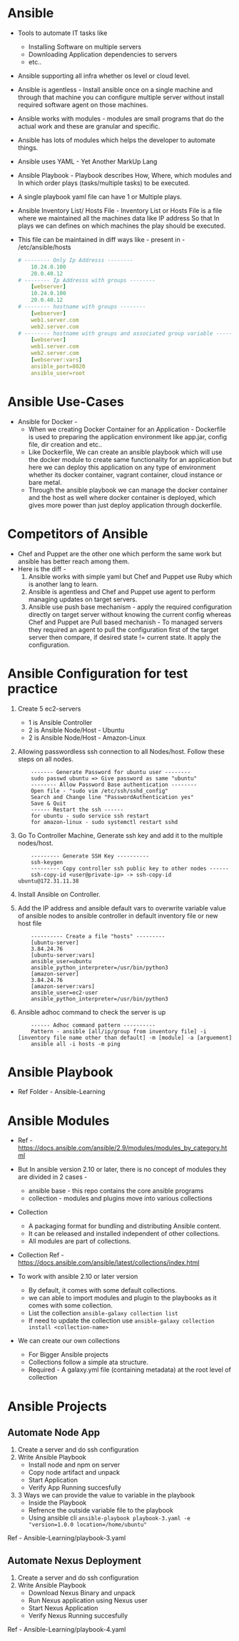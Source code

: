 Ansible 
=========
- Tools to automate IT tasks like 
    - Installing Software on multiple servers
    - Downloading Application dependencies to servers
    - etc..
- Ansible supporting all infra whether os level or cloud level.
- Ansible is agentless - Install ansible once on a single machine and through that machine you can configure multiple server without install required software agent on those machines.

- Ansible works with modules - modules are small programs that do the actual work and these are granular and specific.
- Ansible has lots of modules which helps the developer to automate things.
- Ansible uses YAML - Yet Another MarkUp Lang
- Ansible Playbook - Playbook describes How, Where, which modules and In which order plays (tasks/multiple tasks) to be executed. 
- A single playbook yaml file can have 1 or Multiple plays.

- Ansible Inventory List/ Hosts File - Inventory List or Hosts File is a file where we maintained all the machines data like IP address So that In plays we can defines on which machines the play should be executed.
- This file can be maintained in diff ways like - present in - /etc/ansible/hosts
    ```yaml
    # -------- Only Ip Addresss --------
        10.24.0.100
        20.0.40.12
    # -------- Ip Addresss with groups --------
        [webserver]
        10.24.0.100
        20.0.40.12
    # -------- hostname with groups --------
        [webserver]
        web1.server.com
        web2.server.com
    # -------- hostname with groups and associated group variable --------
        [webserver]
        web1.server.com
        web2.server.com
        [webserver:vars]
        ansible_port=8020
        ansible_user=root
    ```
Ansible Use-Cases
===================
- Ansible for Docker -
    - When we creating Docker Container for an Application - Dockerfile is used to preparing the application environment like app.jar, config file, dir creation and etc..
    - Like Dockerfile, We can create an ansible playbook which will use the docker module to create same functionality for an application but here we can deploy this application on any type of environment whether its docker container, vagrant container, cloud instance or bare metal.
    - Through the ansible playbook we can manage the docker container and the host as well where docker container is deployed, which gives more power than just deploy application through dockerfile.

Competitors of Ansible
=======================
- Chef and Puppet are the other one which perform the same work but ansible has better reach among them.
- Here is the diff -
    1. Ansible works with simple yaml but Chef and Puppet use Ruby which is another lang to learn.
    2. Ansible is agentless and Chef and Puppet use agent to perform managing updates on target servers.
    3. Ansible use push base mechanism - apply the required configuration directly on target server without knowing the current config
        whereas Chef and Puppet are Pull based mechanish - To managed servers they required an agent to pull the configuration first of the target server then compare, if desired state != current state. It apply the configuration.

Ansible Configuration for test practice
========================================
1. Create 5 ec2-servers 
    - 1 is Ansible Controller
    - 2 is Ansible Node/Host - Ubuntu
    - 2 is Ansible Node/Host - Amazon-Linux

2. Allowing passwordless ssh connection to all Nodes/host. Follow these steps on all nodes.
    ```
        ------- Generate Password for ubuntu user --------
        sudo passwd ubuntu => Give password as same "ubuntu"
        -------- Allow Password Base authentication --------
        Open file - "sudo vim /etc/ssh/sshd_config"
        Search and Change line "PasswordAuthentication yes"
        Save & Quit
        ------ Restart the ssh ------
        for ubuntu - sudo service ssh restart
        for amazon-linux - sudo systemctl restart sshd
    ```

3. Go To Controller Machine, Generate ssh key and add it to the multiple nodes/host.
    ```
        --------- Generate SSH Key ----------
        ssh-keygen
        --------- Copy controller ssh public key to other nodes ------
        ssh-copy-id <user@private-ip> -> ssh-copy-id ubuntu@172.31.11.38
    ```

4. Install Ansible on Controller.
5. Add the IP address and ansible default vars to overwrite variable value of ansible nodes to ansible controller in default inventory file or new host file 
    ```
        ---------- Create a file "hosts" ---------
        [ubuntu-server]
        3.84.24.76
        [ubuntu-server:vars]
        ansible_user=ubuntu
        ansible_python_interpreter=/usr/bin/python3
        [amazon-server]
        3.84.24.76
        [amazon-server:vars]
        ansible_user=ec2-user
        ansible_python_interpreter=/usr/bin/python3
    ```
6. Ansible adhoc command to check the server is up
    ```
        ------ Adhoc command pattern ----------
        Pattern - ansible [all/ip/group from inventory file] -i [inventory file name other than default] -m [module] -a [arguement]
        ansible all -i hosts -m ping
    ```

Ansible Playbook
=================
- Ref Folder - Ansible-Learning

Ansible Modules
=================
- Ref - https://docs.ansible.com/ansible/2.9/modules/modules_by_category.html
- But In ansible version 2.10 or later, there is no concept of modules they are divided in 2 cases -
    - ansible base - this repo contains the core ansible programs
    - collection - modules and plugins move into various collections
- Collection 
    - A packaging format for bundling and distributing Ansible content.
    - It can be released and installed independent of other collections.
    - All modules are part of collections.
- Collection Ref - https://docs.ansible.com/ansible/latest/collections/index.html

- To work with ansible 2.10 or later version
    - By default, it comes with some default collections.
    - we can able to import modules and plugin to the playbooks as it comes with some collection.
    - List the collection `ansible-galaxy collection list`
    - If need to update the collection use `ansible-galaxy collection install <collection-name>`

- We can create our own collections 
    - For Bigger Ansible projects
    - Collections follow a simple ata structure.
    - Required - A galaxy.yml file (containing metadata) at the root level of collection

Ansible Projects
=================
## Automate Node App 
1. Create a server and do ssh configuration
2. Write Ansible Playbook
    - Install node and npm on server
    - Copy node artifact and unpack
    - Start Application
    - Verify App Running succesfully
3. 3 Ways we can provide the value to variable in the playbook
    - Inside the Playbook
    - Refrence the outside variable file to the playbook
    - Using ansible cli `ansible-playbook playbook-3.yaml -e "version=1.0.0 location=/home/ubuntu"`
    
Ref - Ansible-Learning/playbook-3.yaml

## Automate Nexus Deployment 
1. Create a server and do ssh configuration
2. Write Ansible Playbook
    - Download Nexus Binary and unpack
    - Run Nexus application using Nexus user
    - Start Nexus Application
    - Verify Nexus Running succesfully

Ref - Ansible-Learning/playbook-4.yaml


